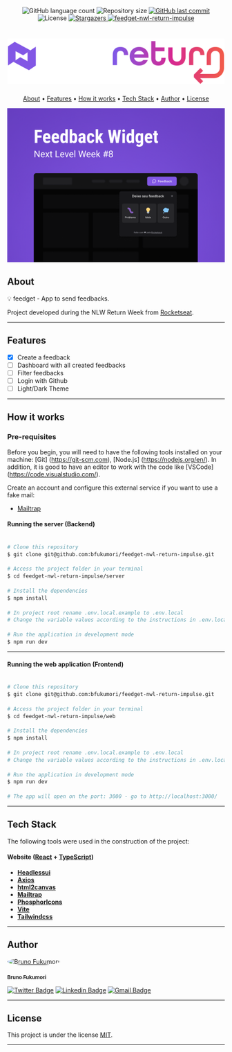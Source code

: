 
<p align="center">
  <img alt="GitHub language count" src="https://img.shields.io/github/languages/count/bfukumori/feedget-nwl-return-impulse?color=%2304D361">

  <img alt="Repository size" src="https://img.shields.io/github/repo-size/bfukumori/feedget-nwl-return-impulse">
 
  <a href="https://github.com/bfukumori/feedget-nwl-return-impulse/commits/master">
    <img alt="GitHub last commit" src="https://img.shields.io/github/last-commit/bfukumori/feedget-nwl-return-impulse">
  </a>
    
   <img alt="License" src="https://img.shields.io/badge/license-MIT-brightgreen">
   <a href="https://github.com/bfukumori/feedget-nwl-return-impulse/stargazers">
    <img alt="Stargazers" src="https://img.shields.io/github/stars/bfukumori/feedget-nwl-return-impulse?style=social">
  </a>

  <a href="https://feedget-nwl-return-impulse.vercel.app/">
    <img alt="feedget-nwl-return-impulse" src="https://img.shields.io/badge/feedget-%237159c1?style=flat&logo=ghost">
  </a>
</p>

<h1 align="center">
    <img alt="feedget-nwl-return-impulse" title="#feedget-nwl-return-impulse" src="./.github/logo.svg" />
</h1>

<p align="center">
  <a href="#about">About</a> •
  <a href="#features">Features</a> •
  <a href="#how-it-works">How it works</a> • 
  <a href="#tech-stack">Tech Stack</a> • 
  <a href="#author">Author</a> • 
  <a href="#user-content-license">License</a>
</p>

<div align="center"> 
	<img alt="feedget-nwl-return-impulse" title="#feedget-nwl-return-impulse" src="./.github/banner.PNG" />
</div>

## About

💡 feedget - App to send feedbacks.

Project developed during the NLW Return Week from [Rocketseat](https://www.rocketseat.com.br/ignite).

---

## Features

- [x] Create a feedback
- [ ] Dashboard with all created feedbacks
- [ ] Filter feedbacks
- [ ] Login with Github
- [ ] Light/Dark Theme
---

## How it works

### Pre-requisites

Before you begin, you will need to have the following tools installed on your machine:
[Git] (https://git-scm.com), [Node.js] (https://nodejs.org/en/).
In addition, it is good to have an editor to work with the code like [VSCode] (https://code.visualstudio.com/).

Create an account and configure this external service if you want to use a fake mail:

- [Mailtrap](https://mailtrap.io/)


#### Running the server (Backend)

```bash

# Clone this repository
$ git clone git@github.com:bfukumori/feedget-nwl-return-impulse.git

# Access the project folder in your terminal
$ cd feedget-nwl-return-impulse/server

# Install the dependencies
$ npm install

# In project root rename .env.local.example to .env.local
# Change the variable values according to the instructions in .env.local.example

# Run the application in development mode
$ npm run dev

```

---

#### Running the web application (Frontend)

```bash

# Clone this repository
$ git clone git@github.com:bfukumori/feedget-nwl-return-impulse.git

# Access the project folder in your terminal
$ cd feedget-nwl-return-impulse/web

# Install the dependencies
$ npm install

# In project root rename .env.local.example to .env.local
# Change the variable values according to the instructions in .env.local.example

# Run the application in development mode
$ npm run dev

# The app will open on the port: 3000 - go to http://localhost:3000/

```

---

## Tech Stack

The following tools were used in the construction of the project:

#### **Website**  ([React](https://reactjs.org/)  +  [TypeScript](https://www.typescriptlang.org/))

- **[Headlessui](https://headlessui.dev/)**
- **[Axios](https://axios-http.com/)**
- **[html2canvas](https://html2canvas.hertzen.com/)**
- **[Mailtrap](https://mailtrap.io/)**
- **[PhosphorIcons](https://phosphoricons.com/)**
- **[Vite](https://vitejs.dev/)**
- **[Tailwindcss](https://tailwindcss.com/)**


---
## Author

<a href="https://www.facebook.com/bruno.fukumori.9/">
 <img style="border-radius: 50%;" src="https://avatars.githubusercontent.com/u/82473580?v=4" width="100px;" alt="Bruno Fukumori"/>
 <br />
  
 <sub><b>Bruno Fukumori</b></sub></a> <a href="https://www.facebook.com/bruno.fukumori.9/" title="facebook"></a>
 <br />

[![Twitter Badge](https://img.shields.io/badge/-Twitter-1ca0f1?style=flat-square&labelColor=1ca0f1&logo=twitter&logoColor=white&link=https://twitter.com/hi_fukujp)](https://twitter.com/hi_fukujp) [![Linkedin Badge](https://img.shields.io/badge/-Linkedin-blue?style=flat-square&logo=Linkedin&logoColor=white&link=https://www.linkedin.com/in/bfukumori/)](https://www.linkedin.com/in/bfukumori/) 
[![Gmail Badge](https://img.shields.io/badge/-Gmail-c14438?style=flat-square&logo=Gmail&logoColor=white&link=mailto:brunofukumori@gmail.com)](mailto:brunofukumori@gmail.com)

---

## License

This project is under the license [MIT](./LICENSE).

---
